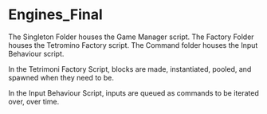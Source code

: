 # Engines_Final

The Singleton Folder houses the Game Manager script.
The Factory Folder houses the Tetromino Factory script.
The Command folder houses the Input Behaviour script.

In the Tetrimoni Factory Script, blocks are made, instantiated, pooled, and spawned when they need to be.

In the Input Behaviour Script, inputs are queued as commands to be iterated over, over time.
